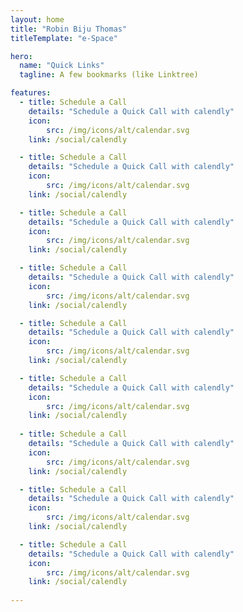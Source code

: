 ```yaml
---
layout: home
title: "Robin Biju Thomas"
titleTemplate: "e-Space"

hero:
  name: "Quick Links"
  tagline: A few bookmarks (like Linktree)

features:
  - title: Schedule a Call 
    details: "Schedule a Quick Call with calendly"
    icon:
        src: /img/icons/alt/calendar.svg 
    link: /social/calendly

  - title: Schedule a Call 
    details: "Schedule a Quick Call with calendly"
    icon:
        src: /img/icons/alt/calendar.svg 
    link: /social/calendly

  - title: Schedule a Call 
    details: "Schedule a Quick Call with calendly"
    icon:
        src: /img/icons/alt/calendar.svg 
    link: /social/calendly

  - title: Schedule a Call 
    details: "Schedule a Quick Call with calendly"
    icon:
        src: /img/icons/alt/calendar.svg 
    link: /social/calendly

  - title: Schedule a Call 
    details: "Schedule a Quick Call with calendly"
    icon:
        src: /img/icons/alt/calendar.svg 
    link: /social/calendly

  - title: Schedule a Call 
    details: "Schedule a Quick Call with calendly"
    icon:
        src: /img/icons/alt/calendar.svg 
    link: /social/calendly
 
  - title: Schedule a Call 
    details: "Schedule a Quick Call with calendly"
    icon:
        src: /img/icons/alt/calendar.svg 
    link: /social/calendly

  - title: Schedule a Call 
    details: "Schedule a Quick Call with calendly"
    icon:
        src: /img/icons/alt/calendar.svg 
    link: /social/calendly

  - title: Schedule a Call 
    details: "Schedule a Quick Call with calendly"
    icon:
        src: /img/icons/alt/calendar.svg 
    link: /social/calendly
  
---
```


<script setup>
  import '/.vitepress/theme/css/custom-feature.css'
</script>

